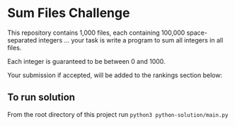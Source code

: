 # Sum Files Challenge

This repository contains 1,000 files, each containing 100,000 space-separated integers ... your task is write a program to sum all integers in all files.

Each integer is guaranteed to be between 0 and 1000.

Your submission if accepted, will be added to the rankings section below:

## To run solution
From the root directory of this project run `python3 python-solution/main.py`

